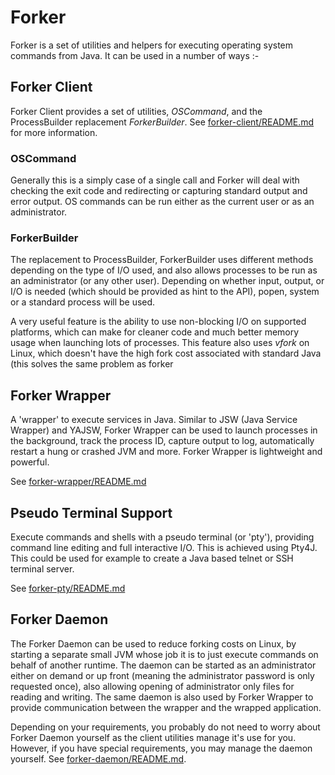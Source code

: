 # Forker

Forker is a set of utilities and helpers for executing operating system commands from Java. It can be used in a number of ways :-
 
## Forker Client
  
Forker Client provides a set of utilities, *OSCommand*, and the ProcessBuilder replacement *ForkerBuilder*. See [forker-client/README.md](forker-client/README.md) for more information.

### OSCommand

Generally this is a simply case of a single call and Forker will deal with checking the exit code and redirecting or capturing standard output and error output. OS commands can be run either as the current user or as an administrator. 
   
### ForkerBuilder 
The replacement to ProcessBuilder, ForkerBuilder uses different methods depending on the type of  I/O used, and also allows processes to be run as an administrator (or any other user). Depending on whether input, output, or I/O is needed (which should be provided as hint to the API), popen, system or a standard process will be used. 

A very useful feature is the ability to use non-blocking
I/O on supported platforms, which can make for cleaner code and much better memory usage when launching lots of processes. 
This feature also uses *vfork* on Linux, which doesn't have the high fork cost associated with standard Java (this solves
the same problem as forker

## Forker Wrapper

A 'wrapper' to execute services in Java. Similar to JSW (Java Service Wrapper) and YAJSW, Forker Wrapper can be used to launch processes in the background, track the process ID, capture output to log, automatically restart a hung or crashed JVM and more.
Forker Wrapper is lightweight and powerful.

See [forker-wrapper/README.md](forker-wrapper/README.md)

## Pseudo Terminal Support

Execute commands and shells with a pseudo terminal (or 'pty'), providing command line editing and full interactive I/O. This is achieved using Pty4J. This could be used for example to create a Java based telnet or SSH terminal server. 

See [forker-pty/README.md](forker-pty/README.md) 
    
## Forker Daemon

The Forker Daemon can be used to reduce forking costs on Linux, by starting a separate small JVM whose job it is to just execute commands on behalf of another runtime. The daemon can be started as an administrator either on demand or up front (meaning the administrator password is only requested once), also allowing opening of administrator only files for reading and writing. The same daemon is also used by Forker Wrapper to provide communication between the wrapper and the wrapped application.

Depending on your requirements, you probably do not need to worry about Forker Daemon yourself as the client utilities manage it's use for you. However, if you have special requirements, you may manage the daemon yourself. See [forker-daemon/README.md](forker-daemon/README.md).